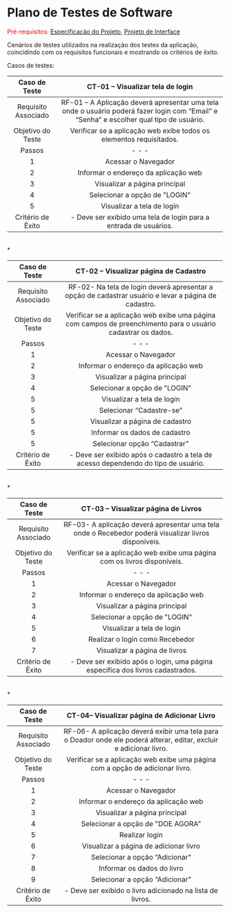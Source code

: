 # Plano de Testes de Software

<span style="color:red">Pré-requisitos: <a href="2-Especificação do Projeto.md"> Especificação do Projeto</a></span>, <a href="3-Projeto de Interface.md"> Projeto de Interface</a>

Cenários de testes utilizados na realização dos testes da aplicação, coincidindo com os requisitos funcionais e mostrando os critérios de êxito.

Casos de testes:
 
| **Caso de Teste** 	| **CT-01 – Visualizar tela de login** 	|
|:---:	|:---:	|
|	Requisito Associado 	| RF-01 – A Aplicação deverá apresentar uma tela onde o usuário poderá fazer login com “Email” e “Senha” e escolher qual tipo de usuário.|
| Objetivo do Teste 	| Verificar se a aplicação web exibe todos os elementos requisitados. |
| Passos 	| -                     -                 -     | 
|    1   	|    Acessar o Navegador                        |
|    2    |    Informar o endereço da aplicação web       |
|    3    |    Visualizar a página principal              |
|    4    |    Selecionar a opção de "LOGIN"              |
|    5    |    Visualizar a tela de login                 |
|Critério de Êxito | - Deve ser exibido uma tela de login para a entrada de usuários. |

<br>*

| Caso de Teste 	| CT-02 – Visualizar página de Cadastro	|
|:---:	|:---:	|
|Requisito Associado | RF-02- Na tela de login deverá apresentar a opção de cadastrar usuário e levar a página de cadastro.  |
| Objetivo do Teste 	| Verificar se a aplicação web exibe uma página com campos de preenchimento para o usuário cadastrar os dados. |
| Passos 	| -                     -                 -     | 
|    1   	|    Acessar o Navegador                        |
|    2    |    Informar o endereço da aplicação web       |
|    3    |    Visualizar a página principal              |
|    4    |    Selecionar a opção de "LOGIN"              |
|    5    |    Visualizar a tela de login                 |
|    5    |    Selecionar “Cadastre-se”                   |
|    5    |    Visualizar a página de cadastro            |
|    5    |    Informar os dados de cadastro              |
|    5    |    Selecionar opção “Cadastrar”               |
|Critério de Êxito | - Deve ser exibido após o cadastro a tela de acesso dependendo do tipo de usuário. |

<br>*
 
 | **Caso de Teste** 	| **CT-03 – Visualizar página de Livros** 	|
|:---:	|:---:	|
|	Requisito Associado 	| RF-03- A aplicação deverá apresentar uma tela onde o Recebedor poderá visualizar livros disponíveis.|
| Objetivo do Teste 	| Verificar se a aplicação web exibe uma página com os livros disponíveis. |
| Passos 	| -                     -                 -     | 
|    1   	|    Acessar o Navegador                        |
|    2    |    Informar o endereço da aplicação web       |
|    3    |    Visualizar a página principal              |
|    4    |    Selecionar a opção de "LOGIN"              |
|    5    |    Visualizar a tela de login                 |
|    6    |    Realizar o login como Recebedor            |
|    7    |    Visualizar a página de livros              |
|Critério de Êxito | - Deve ser exibido após o login, uma página especifica dos livros cadastrados. |

<br>*

| **Caso de Teste** 	| **CT-04– Visualizar página de Adicionar Livro** 	|
|:---:	|:---:	|
|	Requisito Associado 	| RF-06- A aplicação deverá exibir uma tela para o Doador onde ele poderá alterar, editar, excluir e adicionar livro.|
| Objetivo do Teste 	| Verificar se a aplicação web exibe uma página com a opção de adicionar livro. |
| Passos 	| -                     -                 -     | 
|    1   	|    Acessar o Navegador                        |
|    2    |    Informar o endereço da aplicação web       |
|    3    |    Visualizar a página principal              |
|    4    |    Selecionar a opção de "DOE AGORA"          |
|    5    |    Realizar login                             |
|    6    |    Visualizar a página de adicionar livro     |
|    7    |    Selecionar a opção “Adicionar”             |
|    8    |    Informar os dados do livro                 |
|    9    |    Selecionar a opção “Adicionar”             |
|Critério de Êxito | - Deve ser exibido o livro adicionado na lista de livros. |





